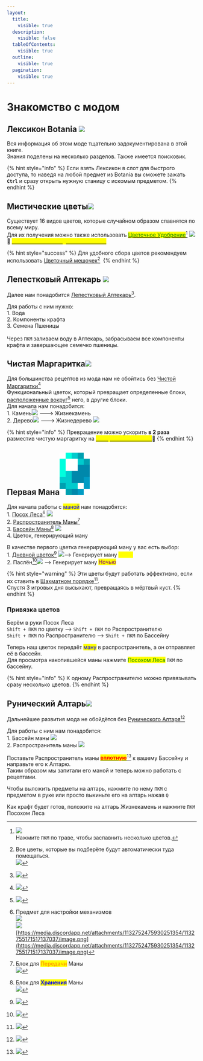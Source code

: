 ```yaml
---
layout:
  title:
    visible: true
  description:
    visible: false
  tableOfContents:
    visible: true
  outline:
    visible: true
  pagination:
    visible: true
---
```


# Знакомство с модом

## Лексикон Botania ![](https://media.discordapp.net/attachments/1132752657367449731/1132756836530012190/dc6274398284d72f.png)

Вся информация об этом моде тщательно задокументирована в этой книге. \
Знания поделены на несколько разделов. Также имеется поисковик.

{% hint style="info" %}
Если взять Лексикон в слот для быстрого доступа, то наведя на любой предмет из Botania вы сможете зажать **`Ctrl`** и сразу открыть нужную станицу с искомым предметом.
{% endhint %}

## Мистические цветы![](https://cdn.discordapp.com/attachments/1132752515776135289/1132753100722155612/Mystical\_Flower.gif)

Существует 16 видов цветов, которые случайном образом спавнятся по всему миру.\
Для их получения можно также использовать [<mark style="color:green;">Цветочное Удобрение</mark>](#user-content-fn-1)[^1] ![](https://media.discordapp.net/attachments/1132752657367449731/1132758408974581820/6b59971d3e1ec6fc.png) \
:pushpin: [<mark style="color:yellow;">**`Способ бесконечной добычи лепестков`**</mark>](../interesno-znat/botania.md#beskonechnaya-dobycha-lepestkov)&#x20;

{% hint style="success" %}
Для удобного сбора цветов рекомендуем использовать [Цветочный мешочек](#user-content-fn-2)[^2] <img src="https://media.discordapp.net/attachments/1132752657367449731/1132758486263017612/64839bcf4047f195.png" alt="" data-size="original">
{% endhint %}

## Лепестковый Аптекарь ![](https://media.discordapp.net/attachments/1132756596280262778/1132756793710346240/44e4eb129800d6f3.png)

Далее нам понадобится [Лепестковый Аптекарь](#user-content-fn-3)[^3].

Для работы с ним нужно:\
1\. Вода <img src="https://media.discordapp.net/attachments/1132757208694796420/1132757459002470501/Grid_Water_Bucket_Minecraft.png" alt="" data-size="line">\
2\. Компоненты крафта<img src="https://media.discordapp.net/attachments/1132752657367449731/1132754218634203228/petal.png" alt="" data-size="line">\
3\. Семена Пшеницы<img src="https://media.discordapp.net/attachments/1132757208694796420/1132757445358407781/Item_Seeds.png" alt="" data-size="line">\
\
Через `ПКМ` заливаем воду в Аптекарь, забрасываем все компоненты крафта и завершающее семечко пшеницы.

## Чистая Маргаритка![](https://media.discordapp.net/attachments/1132752267045511329/1132757865879322705/3feae18b6bd62f93.png)

Для большинства рецептов из мода нам не обойтись без [Чистой Маргаритки](#user-content-fn-4)[^4]\
Функциональный цветок, который превращает определенные блоки, [расположенные вокруг](#user-content-fn-5)[^5] него, в другие блоки.\
Для начала нам понадобится:\
1\. Камень![](https://media.discordapp.net/attachments/1132757183579308114/1132757501423665262/Grid\_Stone.png) ---> Жизнекамень<img src="https://media.discordapp.net/attachments/1132756596280262778/1132758133312327710/7e9b795737efe81a.png" alt="" data-size="original"> \
2\. Дерево![](https://media.discordapp.net/attachments/1132757183579308114/1132757490807885906/Grid\_Oak\_Wood.png) ---> Жизнедерево ![](https://media.discordapp.net/attachments/1132756596280262778/1132758151381389373/ac0b8a3829ee2320.png)

{% hint style="info" %}
Превращение можно ускорить **в 2 раза** разместив чистую маргаритку на [<mark style="color:yellow;">**Зачарованной Почве**</mark>](../interesno-znat/botania.md#zacharovannaya-pochva):pushpin:
{% endhint %}

## Первая Мана<img src="../.gitbook/assets/Mana.png" alt="" data-size="line">

Для начала работы с <mark style="color:blue;">маной</mark> нам понадобятся:\
1\. [Посох Леса](#user-content-fn-6)[^6] ![](https://cdn.discordapp.com/attachments/1132752515776135289/1132761510423298158/Posoh\_Lesa.gif)\
2\. [Распространитель Маны](#user-content-fn-7)[^7] <img src="https://media.discordapp.net/attachments/1132756596280262778/1132763907744858182/592256fa986ca7ed.png" alt="" data-size="original">\
3\. [Бассейн Маны](#user-content-fn-8)[^8] ![](https://media.discordapp.net/attachments/1132756596280262778/1132764294849773701/4c53cc01f5e93ffe.png)\
4\. Цветок, генерирующий ману

В качестве первого цветка генерирующий ману у вас есть выбор:\
1\. [Дневной цветок](#user-content-fn-9)[^9] ![](https://media.discordapp.net/attachments/1132752267045511329/1132764426009845800/44ef96684b405138.png)--> Генерирует ману <mark style="color:yellow;">Днём</mark>\
2\. Паслён[^10]![](https://ftbwiki.org/images/b/be/Grid\_Nightshade.png) --> Генерирует ману <mark style="color:purple;">Ночью</mark>&#x20;

{% hint style="warning" %}
Эти цветы будут работать эффективно, если их ставить в [Шахматном порядке](#user-content-fn-11)[^11].\
Спустя 3 игровых дня высыхают, превращаясь в мёртвый куст.
{% endhint %}

### Привязка цветов

Берём в руки Посох Леса <img src="https://cdn.discordapp.com/attachments/1132752515776135289/1132761510423298158/Posoh_Lesa.gif" alt="" data-size="line">\
`Shift + ПКМ` по цветку --> `Shift + ПКМ` по Распространителю\
`Shift + ПКМ` по Распространителю --> `Shift + ПКМ` по Бассейну

Теперь наш цветок передаёт <mark style="color:blue;">ману</mark> в распространитель, а он отправляет её в бассейн.\
Для просмотра накопившейся маны нажмите <mark style="color:green;">Посохом Леса</mark> `ПКМ` по бассейну.

{% hint style="info" %}
К одному Распространителю можно привязывать сразу несколько цветов.
{% endhint %}

## Рунический Алтарь![](https://media.discordapp.net/attachments/1132756596280262778/1133008573895557120/ff558c8ca91016cd.png)

Дальнейшее развития мода не обойдётся без [Рунического Алтаря](#user-content-fn-12)[^12]

Для работы с ним нам понадобится:\
1\. Бассейн маны ![](https://media.discordapp.net/attachments/1132756596280262778/1132764294849773701/4c53cc01f5e93ffe.png)\
2\. Распространитель маны ![](https://media.discordapp.net/attachments/1132756596280262778/1132763907744858182/592256fa986ca7ed.png)

Поставьте Распространитель маны [<mark style="color:red;">**вплотную**</mark>](#user-content-fn-13)[^13] к вашему Бассейну и направьте его к Алтарю.\
Таким образом мы запитали его маной и теперь можно работать с рецептами.

Чтобы выложить предметы на алтарь, нажмите по нему `ПКМ` с предметом в руке или просто выкиньте его на алтарь нажав `Q`&#x20;

Как крафт будет готов, положите на алтарь Жизнекамень и нажмите `ПКМ` Посохом Леса

[^1]: ![](https://media.discordapp.net/attachments/1132752475930251354/1132754152322244710/Screenshot\_1.png)\
    Нажмите `ПКМ` по траве, чтобы заспавнить несколько цветов.

[^2]: Все цветы, которые вы подберёте будут автоматически туда помещаться.\
    ![](https://media.discordapp.net/attachments/1132752475930251354/1132755246318366750/image.png)

[^3]: ![](https://media.discordapp.net/attachments/1132752475930251354/1132754306030915674/Screenshot\_2.png)

[^4]: ![](https://media.discordapp.net/attachments/1125896171848732772/1126524413668495461/Screenshot\_3.png)

[^5]: ![](https://media.discordapp.net/attachments/1125896171848732772/1126552620828459008/-2.png)

[^6]: Предмет для настройки механизмов \
    ![](https://media.discordapp.net/attachments/1132752475930251354/1132755154962239568/image.png)\
    ![](https://media.discordapp.net/attachments/1132752475930251354/1132755171517137037/image.png)[https://media.discordapp.net/attachments/1132752475930251354/1132755171517137037/image.png](https://media.discordapp.net/attachments/1132752475930251354/1132755171517137037/image.png)

[^7]: Блок для <mark style="color:orange;">**Передачи**</mark> Маны\
    ![](https://media.discordapp.net/attachments/1132752475930251354/1132755103355510834/image.png)

[^8]: Блок для <mark style="color:blue;">**Хранения**</mark> Маны\
    ![](https://media.discordapp.net/attachments/1132752475930251354/1132755142039576608/image.png)

[^9]: ![](https://media.discordapp.net/attachments/1132752475930251354/1132755190139863141/image.png)

[^10]: ![](https://media.discordapp.net/attachments/1132752475930251354/1132755207667851374/image.png)

[^11]: ![](https://media.discordapp.net/attachments/1125896171848732772/1126902616341880832/-1.png)

[^12]: ![](https://media.discordapp.net/attachments/1132752475930251354/1132755265574404286/image.png)

[^13]: ![](https://media.discordapp.net/attachments/1125896171848732772/1128647790185164841/-1.png)
